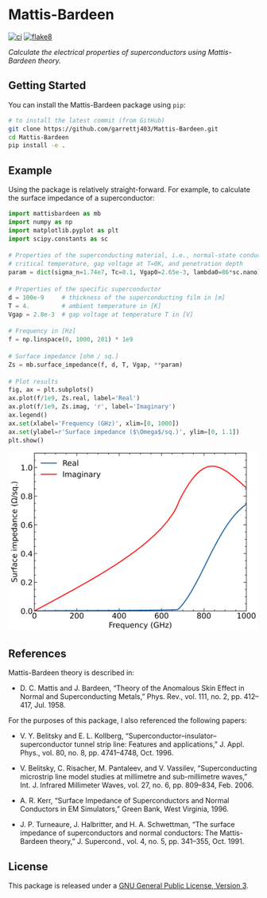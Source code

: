 Mattis-Bardeen
==============

[![ci](https://github.com/garrettj403/Mattis-Bardeen/actions/workflows/ci.yml/badge.svg)](https://github.com/garrettj403/Mattis-Bardeen/actions/workflows/ci.yml)
[![flake8](https://github.com/garrettj403/Mattis-Bardeen/actions/workflows/linter.yml/badge.svg)](https://github.com/garrettj403/Mattis-Bardeen/actions/workflows/linter.yml)

*Calculate the electrical properties of superconductors using Mattis-Bardeen theory.*

Getting Started
---------------

You can install the Mattis-Bardeen package using ``pip``:

   ```bash
   # to install the latest commit (from GitHub)
   git clone https://github.com/garrettj403/Mattis-Bardeen.git
   cd Mattis-Bardeen
   pip install -e .
   ```

Example
-------

Using the package is relatively straight-forward. For example, to calculate the surface impedance of a superconductor:
```python
import mattisbardeen as mb
import numpy as np 
import matplotlib.pyplot as plt 
import scipy.constants as sc

# Properties of the superconducting material, i.e., normal-state conductance,
# critical temperature, gap voltage at T=0K, and penetration depth
param = dict(sigma_n=1.74e7, Tc=8.1, Vgap0=2.65e-3, lambda0=86*sc.nano)

# Properties of the specific superconductor
d = 100e-9     # thickness of the superconducting film in [m]
T = 4.         # ambient temperature in [K]
Vgap = 2.8e-3  # gap voltage at temperature T in [V]

# Frequency in [Hz]
f = np.linspace(0, 1000, 201) * 1e9

# Surface impedance [ohm / sq.]
Zs = mb.surface_impedance(f, d, T, Vgap, **param)

# Plot results
fig, ax = plt.subplots()
ax.plot(f/1e9, Zs.real, label='Real')
ax.plot(f/1e9, Zs.imag, 'r', label='Imaginary')
ax.legend()
ax.set(xlabel='Frequency (GHz)', xlim=[0, 1000])
ax.set(ylabel=r'Surface impedance ($\Omega$/sq.)', ylim=[0, 1.1])
plt.show()

```
<center>
<img src="example.png" alt="drawing" width="500">
</center>

References
----------

Mattis-Bardeen theory is described in:

   - D. C. Mattis and J. Bardeen, “Theory of the Anomalous Skin Effect in Normal and Superconducting Metals,” Phys. Rev., vol. 111, no. 2, pp. 412–417, Jul. 1958.

For the purposes of this package, I also referenced the following papers:

   - V. Y. Belitsky and E. L. Kollberg, “Superconductor–insulator–superconductor tunnel strip line: Features and applications,” J. Appl. Phys., vol. 80, no. 8, pp. 4741–4748, Oct. 1996.

   - V. Belitsky, C. Risacher, M. Pantaleev, and V. Vassilev, “Superconducting microstrip line model studies at millimetre and sub-millimetre waves,” Int. J. Infrared Millimeter Waves, vol. 27, no. 6, pp. 809–834, Feb. 2006.
   
   - A. R. Kerr, “Surface Impedance of Superconductors and Normal Conductors in EM Simulators,” Green Bank, West Virginia, 1996.

   - J. P. Turneaure, J. Halbritter, and H. A. Schwettman, “The surface impedance of superconductors and normal conductors: The Mattis-Bardeen theory,” J. Supercond., vol. 4, no. 5, pp. 341–355, Oct. 1991.

License
-------

This package is released under a [GNU General Public License, Version 3](https://github.com/garrettj403/Mattis-Bardeen/blob/master/LICENSE).
